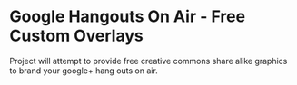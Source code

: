 Google Hangouts On Air - Free Custom Overlays
====================

Project will attempt to provide free creative commons share alike graphics to brand your google+ hang outs on air.
